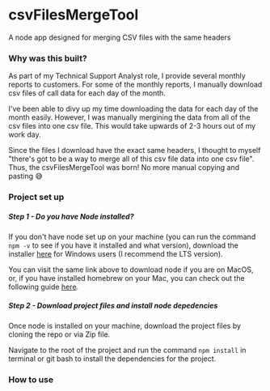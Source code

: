 # csvFilesMergeTool
A node app designed for merging CSV files with the same headers

### Why was this built?
As part of my Technical Support Analyst role, I provide several monthly reports to customers. For some of the monthly reports, I manually download csv files of call data for each day of the month. 

I've been able to divy up my time downloading the data for each day of the month easily. However, I was manually mergining the data from all of the csv files into one csv file. This would take upwards of 2-3 hours out of my work day.

Since the files I download have the exact same headers, I thought to myself "there's got to be a way to merge all of this csv file data into one csv file". Thus, the csvFilesMergeTool was born! No more manual copying and pasting :sweat_smile:

### Project set up

##### Step 1 - Do you have Node installed?
If you don't have node set up on your machine (you can run the command `npm -v` to see if you have it installed and what version), download the installer [here](https://nodejs.org/en/download/) for Windows users (I recommend the LTS version).

You can visit the same link above to download node if you are on MacOS, or, if you have installed homebrew on your Mac, you can check out the following guide [here](https://formulae.brew.sh/formula/node).

##### Step 2 - Download project files and install node depedencies
Once node is installed on your machine, download the project files by cloning the repo or via Zip file.

Navigate to the root of the project and run the command `npm install` in terminal or git bash to install the dependencies for the project.

### How to use